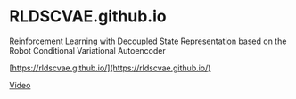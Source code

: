 # RLDSCVAE.github.io
Reinforcement Learning with Decoupled State Representation based on the Robot Conditional Variational Autoencoder

[https://rldscvae.github.io/](https://rldscvae.github.io/)

[Video](https://github.com/RLDSCVAE/RLDSCVAE.github.io/blob/main/RLDS-last-2m.mp4)

